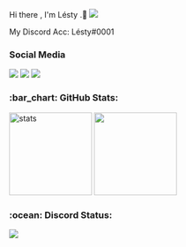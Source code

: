 Hi there , I'm Lésty .:wave: <img src="https://komarev.com/ghpvc/?username=lestyy&color=00ff54"/>

<p align="left"></p>
My Discord Acc: Lésty#0001


<h3>Social Media</h3>
<p align="left">
  <a href="https://discord.com/users/825761581396656148" target"blank_"><img src="https://img.shields.io/badge/discord%20-7289DA.svg?&style=for-the-badge&logo=discord&logoColor=white"></a>
  <a href="https://github.com/Lestyy" target"blank_"><img src="https://img.shields.io/badge/GitHub%20-191717.svg?&style=for-the-badge&logo=github&logoColor=white"></a>
  <a href="https://www.instagram.com/lestyxd" target"blank_"><img src="https://camo.githubusercontent.com/7e5ea6500c36f6cca132b99adbf3f7283c00742c0b0cca9515f0099d292b0494/68747470733a2f2f696d672e736869656c64732e696f2f62616467652f494e5354414752414d2532302d4443333137352e7376673f267374796c653d666f722d7468652d6261646765266c6f676f3d696e7374616772616d266c6f676f436f6c6f723d7768697465"></a>
</p>




<h3 align="left">:bar_chart: GitHub Stats:</h3>
<p align="left">
   <img src="https://github-readme-stats.vercel.app/api?username=lestyy&count_private=true&show_icons=true&theme=dark&hide_border=true" width="%100" height="150px" alt="stats" />
   <img src="https://github-readme-stats.vercel.app/api/top-langs/?username=lestyy&layout=compact&show_icons=true&theme=dark&hide_border=true"width="%100" height="150px" />
</p>
<h3 align="left">:ocean: Discord Status:</h3>
<p align="left">
<img src="https://lanyard-profile-readme.vercel.app/api/825761581396656148" width="%100" height"150px" />
     </p>
